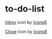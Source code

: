 # to-do-list

<a target="_blank" href="https://icons8.com/icon/2879/inbox">Inbox</a> icon by <a target="_blank" href="https://icons8.com">Icons8</a>

<a target="_blank" href="https://icons8.com/icon/11997/close">Close</a> icon by <a target="_blank" href="https://icons8.com">Icons8</a>